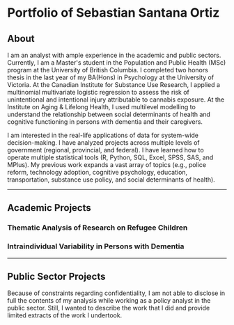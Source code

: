 # Portfolio of Sebastian Santana Ortiz

## About
I am an analyst with ample experience in the academic and public sectors. Currently, I am a Master's student in the Population and Public Health (MSc) program at the University of British Columbia. I completed two honors thesis in the last year of my BA(Hons) in Psychology at the University of Victoria. At the Canadian Institute for Substance Use Research, I applied a multinomial multivariate logistic regression to assess the risk of unintentional and intentional injury attributable to cannabis exposure. At the Institute on Aging & Lifelong Health, I used multilevel modelling to understand the relationship between social determinants of health and cognitive functioning in persons with dementia and their caregivers. 

I am interested in the real-life applications of data for system-wide decision-making. I have analyzed projects across multiple levels of government (regional, provincial, and federal). I have learned how to operate multiple statistical tools (R, Python, SQL, Excel, SPSS, SAS, and MPlus). My previous work expands a vast array of topics (e.g., police reform, technology adoption, cognitive psychology, education, transportation, substance use policy, and social determinants of health).

---

## Academic Projects

### Thematic Analysis of Research on Refugee Children

### Intraindividual Variability in Persons with Dementia

---

## Public Sector Projects

Because of constraints regarding confidentiality, I am not able to disclose in full the contents of my analysis while working as a policy analyst in the public sector. Still, I wanted to describe the work that I did and provide limited extracts of the work I undertook. 

